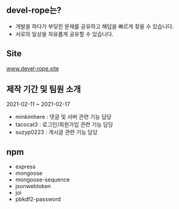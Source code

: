 
## devel-rope는? 
- 개발을 하다가 부딪힌 문제를 공유하고 해답을 빠르게 찾을 수 있습니다.
- 서로의 일상을 자유롭게 공유할 수 있습니다.
## Site
www.devel-rope.site
## 제작 기간 및 팀원 소개
2021-02-11 ~ 2021-02-17
- minkimhere : 댓글 및 서버 관련 기능 담당
- tacocat3 : 로그인/회원가입 관련 기능 담당
- suzyp0223 : 게시글 관련 기능 담당
## npm
- express
- mongoose
- mongoose-sequence
- jsonwebtoken
- joi
- pbkdf2-password
